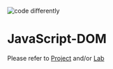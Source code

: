 ![code differently](https://user-images.githubusercontent.com/54545904/91590200-f82ec600-e928-11ea-9433-eea450388abf.png)



# JavaScript-DOM
Please refer to [Project](DOM-Lab-Site.md) and/or [Lab](js-dom-lab.md)
